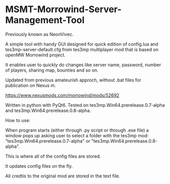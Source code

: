 # MSMT-Morrowind-Server-Management-Tool

Previously known as NeonVivec.

A simple tool with handy GUI designed for quick edition of config.lua and tes3mp-server-default.cfg from tes3mp multiplayer mod that is based on openMW Morrowind project.

It enables user to quickly do changes like server name, password, number of players, sharing map, bounties and so on.

Updated from previous amateurish approch, without .bat files for publication on Nexus m.

https://www.nexusmods.com/morrowind/mods/52692

Written in python with PyQt6. Tested on tes3mp.Win64.prerelease.0.7-alpha and tes3mp.Win64.prerelease.0.8-alpha.

How to use:

When program starts (either through .py script or through .exe file) a window pops up asking user to select a folder with the tes3mp mod: "tes3mp.Win64.prerelease.0.7-alpha" or "tes3mp.Win64.prerelease.0.8-alpha".

This is where all of the config files are stored.

It updates config files on the fly.

All credtis to the original mod are stored in the text file.
